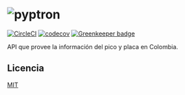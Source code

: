 # ![pyptron](https://www.pyphoy.com/imgs/pyphoy.svg)

[![CircleCI](https://circleci.com/gh/archemiro/pyptron.svg?style=svg&circle-token=bfe5c943eb27c4652db14ec97e260d209b781320)](https://circleci.com/gh/archemiro/pyptron)
[![codecov](https://codecov.io/gh/archemiro/pyptron/branch/master/graph/badge.svg?token=RAseyr6kQB)](https://codecov.io/gh/archemiro/pyptron) [![Greenkeeper badge](https://badges.greenkeeper.io/picoyplaca/pyptron.svg)](https://greenkeeper.io/)

API que provee la información del pico y placa en Colombia.

## Licencia

[MIT](LICENSE)
